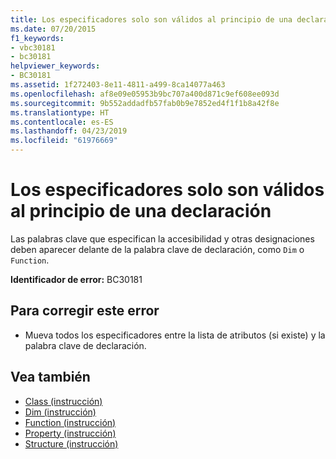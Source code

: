 ```yaml
---
title: Los especificadores solo son válidos al principio de una declaración
ms.date: 07/20/2015
f1_keywords:
- vbc30181
- bc30181
helpviewer_keywords:
- BC30181
ms.assetid: 1f272403-8e11-4811-a499-8ca14077a463
ms.openlocfilehash: af8e09e05953b9bc707a400d871c9ef608ee093d
ms.sourcegitcommit: 9b552addadfb57fab0b9e7852ed4f1f1b8a42f8e
ms.translationtype: HT
ms.contentlocale: es-ES
ms.lasthandoff: 04/23/2019
ms.locfileid: "61976669"
---
```

# <a name="specifiers-valid-only-at-the-beginning-of-a-declaration"></a>Los especificadores solo son válidos al principio de una declaración
Las palabras clave que especifican la accesibilidad y otras designaciones deben aparecer delante de la palabra clave de declaración, como `Dim` o `Function`.  
  
 **Identificador de error:** BC30181  
  
## <a name="to-correct-this-error"></a>Para corregir este error  
  
- Mueva todos los especificadores entre la lista de atributos (si existe) y la palabra clave de declaración.  
  
## <a name="see-also"></a>Vea también

- [Class (instrucción)](../../visual-basic/language-reference/statements/class-statement.md)
- [Dim (instrucción)](../../visual-basic/language-reference/statements/dim-statement.md)
- [Function (instrucción)](../../visual-basic/language-reference/statements/function-statement.md)
- [Property (instrucción)](../../visual-basic/language-reference/statements/property-statement.md)
- [Structure (instrucción)](../../visual-basic/language-reference/statements/structure-statement.md)
